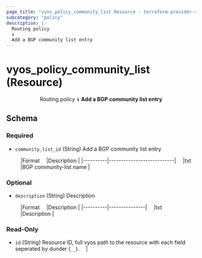 ```yaml
---
page_title: "vyos_policy_community_list Resource - terraform-provider-vyos"
subcategory: "policy"
description: |-
  Routing policy
  ⯯
  Add a BGP community list entry
---
```


# vyos_policy_community_list (Resource)
<center>

Routing policy
⯯
**Add a BGP community list entry**


</center>

## Schema

### Required

- `community_list_id` (String) Add a BGP community list entry

    &emsp;|Format  &emsp;|Description              |
    |----------|---------------------------|
    &emsp;|txt     &emsp;|BGP community-list name  |

### Optional

- `description` (String) Description

    &emsp;|Format  &emsp;|Description  |
    |----------|---------------|
    &emsp;|txt     &emsp;|Description  |

### Read-Only

- `id` (String) Resource ID, full vyos path to the resource with each field seperated by dunder (`__`).  &emsp;|

